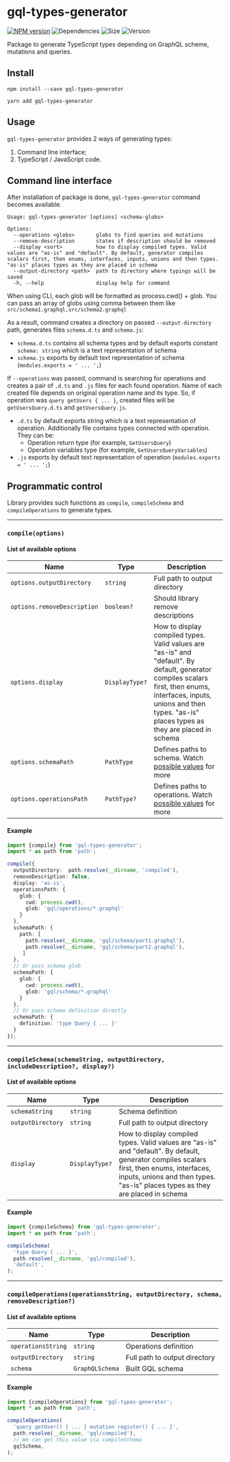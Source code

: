gql-types-generator
===

[![NPM version][npm-image]][npm-url]
![Dependencies][deps-image]
![Size][size-image]
![Version][version-image]

[deps-image]: https://img.shields.io/david/wolframdeus/gql-types-generator
[npm-image]: https://img.shields.io/npm/dm/gql-types-generator
[npm-url]: https://www.npmjs.com/package/gql-types-generator
[size-image]: https://img.shields.io/bundlephobia/minzip/gql-types-generator
[version-image]: https://img.shields.io/npm/v/gql-types-generator

Package to generate TypeScript types depending on GraphQL scheme, mutations and 
queries.

## Install
```
npm install --save gql-types-generator
```
```
yarn add gql-types-generator
```

## Usage
`gql-types-generator` provides 2 ways of generating types:
1. Command line interface;
2. TypeScript / JavaScript code.

## Command line interface
After installation of package is done, `gql-types-generator` command
becomes available.

```
Usage: gql-types-generator [options] <schema-globs>

Options:
  --operations <globs>       globs to find queries and mutations
  --remove-description       states if description should be removed
  --display <sort>           how to display compiled types. Valid values are "as-is" and "default". By default, generator compiles scalars first, then enums, interfaces, inputs, unions and then types. "as-is" places types as they are placed in schema
  --output-directory <path>  path to directory where typings will be saved
  -h, --help                 display help for command
```

When using CLI, each glob will be formatted as process.cwd() + glob. You can
pass an array of globs using comma between them like `src/schema1.graphql,src/schema2.graphql`

As a result, command creates a directory on passed `--output-directory` path,
generates files `schema.d.ts` and `schema.js`:
 
- `schema.d.ts` contains all schema types and by default exports constant `schema: string` which
is a text representation of schema
- `schema.js` exports by default text representation of schema (`modules.exports = ' ... ';`)

If `--operations` was passed, command is searching for operations and creates a
pair of `.d.ts` and `.js` files for each found operation. Name of each created
file depends on original operation name and its type. So, if operation was
`query getUsers { ... }`, created files will be `getUsersQuery.d.ts` and
`getUsersQuery.js`.

- `.d.ts` by default exports string which is a text representation of operation.
Additionally file contains types connected with operation. They can be:
    - Operation return type (for example, `GetUsersQuery`)
    - Operation variables type (for example, `GetUsersQueryVariables`)
- `.js` exports by default text representation of operation (`modules.exports = ' ... ';`) 

## Programmatic control
Library provides such functions as `compile`, `compileSchema` and 
`compileOperations` to generate types.

---

### `compile(options)`
#### List of available options

| Name | Type | Description |
|---|---|---|
| `options.outputDirectory` | `string` | Full path to output directory |
| `options.removeDescription` | `boolean?` | Should library remove descriptions |
| `options.display` | `DisplayType?` | How to display compiled types. Valid values are "as-is" and "default". By default, generator compiles scalars first, then enums, interfaces, inputs, unions and then types. "as-is" places types as they are placed in schema |
| `options.schemaPath` | `PathType` | Defines paths to schema. Watch [possible values](https://github.com/wolframdeus/gql-types-generator/blob/master/src/types/compilation.ts#L23-L26) for more |
| `options.operationsPath` | `PathType?` | Defines paths to operations. Watch [possible values](https://github.com/wolframdeus/gql-types-generator/blob/master/src/types/compilation.ts#L23-L26) for more |

#### Example
```typescript
import {compile} from 'gql-types-generator';
import * as path from 'path';

compile({
  outputDirectory:  path.resolve(__dirname, 'compiled'),
  removeDescription: false,
  display: 'as-is',
  operationsPath: {
    glob: {
      cwd: process.cwd(),
      glob: 'gql/operations/*.graphql'
    }
  },
  schemaPath: {
    path: [
      path.resolve(__dirname, 'gql/schema/part1.graphql'),
      path.resolve(__dirname, 'gql/schema/part2.graphql'),
     ]
  },
  // Or pass schema glob
  schemaPath: {
    glob: {
      cwd: process.cwd(),
      glob: 'gql/schema/*.graphql'
    }
  },
  // Or pass schema definition directly
  schemaPath: {
    definition: 'type Query { ... }'
  }
});
```

---

### `compileSchema(schemaString, outputDirectory, includeDescription?, display?)`
#### List of available options

| Name | Type | Description |
|---|---|---|
| `schemaString` | `string` | Schema definition |
| `outputDirectory` | `string` | Full path to output directory |
| `display` | `DisplayType?` | How to display compiled types. Valid values are "as-is" and "default". By default, generator compiles scalars first, then enums, interfaces, inputs, unions and then types. "as-is" places types as they are placed in schema |

#### Example
```typescript
import {compileSchema} from 'gql-types-generator';
import * as path from 'path';

compileSchema(
  'type Query { ... }',
  path.resolve(__dirname, 'gql/compiled'),
  'default',
);
```

---

### `compileOperations(operationsString, outputDirectory, schema, removeDescription?)`
#### List of available options

| Name | Type | Description |
|---|---|---|
| `operationsString` | `string` | Operations definition |
| `outputDirectory` | `string` | Full path to output directory |
| `schema` | `GraphQLSchema` | Built GQL schema |

#### Example
```typescript
import {compileOperations} from 'gql-types-generator';
import * as path from 'path';

compileOperations(
  'query getUser() { ... } mutation register() { ... }',
  path.resolve(__dirname, 'gql/compiled'),
  // We can get this value via compileSchema
  gqlSchema,
);
```
